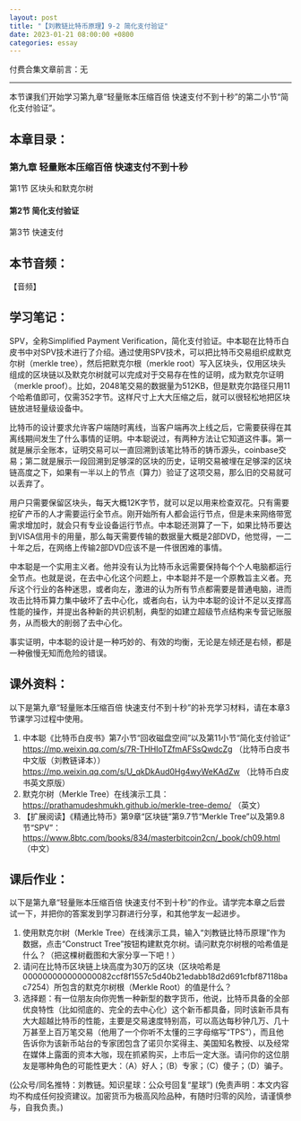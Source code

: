 ```yaml
---
layout: post
title: "【刘教链比特币原理】9-2 简化支付验证"
date: 2023-01-21 08:00:00 +0800
categories: essay
---
```


付费合集文章前言：无

---

本节课我们开始学习第九章“轻量账本压缩百倍 快速支付不到十秒”的第二小节“简化支付验证”。

## 本章目录：

### 第九章 轻量账本压缩百倍 快速支付不到十秒
第1节 区块头和默克尔树
#### 第2节 简化支付验证
第3节 快速支付

## 本节音频：

【音频】

## 学习笔记：

SPV，全称Simplified Payment Verification，简化支付验证。中本聪在比特币白皮书中对SPV技术进行了介绍。通过使用SPV技术，可以把比特币交易组织成默克尔树（merkle tree），然后把默克尔根（merkle root）写入区块头，仅用区块头组成的区块链以及默克尔树就可以完成对于交易存在性的证明，成为默克尔证明（merkle proof）。比如，2048笔交易的数据量为512KB，但是默克尔路径只用11个哈希值即可，仅需352字节。这样尺寸上大大压缩之后，就可以很轻松地把区块链放进轻量级设备中。

比特币的设计要求允许客户端随时离线，当客户端再次上线之后，它需要获得在其离线期间发生了什么事情的证明。中本聪说过，有两种方法让它知道这件事。第一就是展示全账本，证明交易可以一直回溯到该笔比特币的铸币源头，coinbase交易；第二就是展示一段回溯到足够深的区块的历史，证明交易被埋在足够深的区块链高度之下，如果有一半以上的节点（算力）验证了这项交易，那么旧的交易就可以丢弃了。

用户只需要保留区块头，每天大概12K字节，就可以足以用来检查双花。只有需要挖矿产币的人才需要运行全节点。刚开始所有人都会运行节点，但是未来网络带宽需求增加时，就会只有专业设备运行节点。中本聪还测算了一下，如果比特币要达到VISA信用卡的用量，那么每天需要传输的数据量大概是2部DVD，他觉得，一二十年之后，在网络上传输2部DVD应该不是一件很困难的事情。

中本聪是一个实用主义者。他并没有认为比特币永远需要保持每个个人电脑都运行全节点。也就是说，在去中心化这个问题上，中本聪并不是一个原教旨主义者。充斥这个行业的各种迷思，或者向左，激进的认为所有节点都需要是普通电脑，进而攻击比特币算力集中破坏了去中心化，或者向右，认为中本聪的设计不足以支撑高性能的操作，并提出各种新的共识机制，典型的如建立超级节点结构来专营记账服务，从而极大的削弱了去中心化。

事实证明，中本聪的设计是一种巧妙的、有效的均衡，无论是左倾还是右倾，都是一种傲慢无知而危险的错误。

## 课外资料：

以下是第九章“轻量账本压缩百倍 快速支付不到十秒”的补充学习材料，请在本章3节课学习过程中使用。

1. 中本聪《比特币白皮书》第7小节“回收磁盘空间”以及第11小节“简化支付验证”
https://mp.weixin.qq.com/s/7R-THHIoTZfmAFSsQwdcZg （比特币白皮书中文版（刘教链译本））
https://mp.weixin.qq.com/s/U_qkDkAud0Hg4wyWeKAdZw （比特币白皮书英文原版）
2. 默克尔树（Merkle Tree）在线演示工具：https://prathamudeshmukh.github.io/merkle-tree-demo/ （英文）
3. 【扩展阅读】《精通比特币》第9章“区块链”第9.7节“Merkle Tree”以及第9.8节“SPV”：https://www.8btc.com/books/834/masterbitcoin2cn/_book/ch09.html （中文）

## 课后作业：

以下是第九章“轻量账本压缩百倍 快速支付不到十秒”的作业。请学完本章之后尝试一下，并把你的答案发到学习群进行分享，和其他学友一起进步。

1. 使用默克尔树（Merkle Tree）在线演示工具，输入“刘教链比特币原理”作为数据，点击“Construct Tree”按钮构建默克尔树。请问默克尔树根的哈希值是什么？（把这棵树截图和大家分享一下吧！）
2. 请问在比特币区块链上块高度为30万的区块（区块哈希是000000000000000082ccf8f1557c5d40b21edabb18d2d691cfbf87118bac7254）所包含的默克尔树根（Merkle Root）的值是什么？
3. 选择题：有一位朋友向你兜售一种新型的数字货币，他说，比特币具备的全部优良特性（比如彻底的、完全的去中心化）这个新币都具备，同时该新币具有大大超越比特币的性能，主要是交易速度特别高，可以高达每秒钟几万、几十万甚至上百万笔交易（他用了一个你听不太懂的三字母缩写“TPS”），而且他告诉你为该新币站台的专家团包含了诺贝尔奖得主、美国知名教授、以及经常在媒体上露面的资本大咖，现在抓紧购买，上市后一定大涨。请问你的这位朋友是哪种角色的可能性更大：（A）好人；（B）专家；（C）傻子；（D）骗子。


(公众号/同名推特：刘教链。知识星球：公众号回复“星球”)
(免责声明：本文内容均不构成任何投资建议。加密货币为极高风险品种，有随时归零的风险，请谨慎参与，自我负责。)
